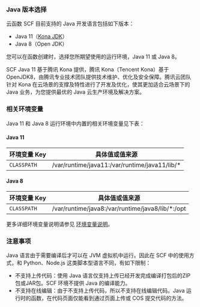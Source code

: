 ### Java 版本选择

云函数 SCF 目前支持的 Java 开发语言包括如下版本：

- Java 11（[Kona JDK](https://cloud.tencent.com/document/product/1149)）
- Java 8（Open JDK）

您可以在函数创建时，选择您所期望使用的运行环境，Java 11 或 Java 8。

SCF Java 11 基于腾讯 Kona 提供，腾讯 Kona（Tencent Kona）基于 OpenJDK8，由腾讯专业技术团队提供技术维护、优化及安全保障。腾讯云团队针对 Kona 在云场景的支撑及特性进行了开发及优化，使其更加适合云场景下的 Java 业务，为您提供最优的 Java 云生产环境及解决方案。

### 相关环境变量
Java 11 和 Java 8 运行环境中内置的相关环境变量见下表：

#### Java 11  

| 环境变量 Key | 具体值或值来源                                |
| ------------ | --------------------------------------------- |
| `CLASSPATH`  | /var/runtime/java11:/var/runtime/java11/lib/* |

#### Java 8 

| 环境变量 Key | 具体值或值来源                                   |
| ------------ | ------------------------------------------------ |
| `CLASSPATH`  | /var/runtime/java8:/var/runtime/java8/lib/*:/opt |

更多详细环境变量说明请参见 [环境变量说明](https://cloud.tencent.com/document/product/583/30228)。

### 注意事项

Java 语言由于需要编译后才可以在 JVM 虚拟机中运行。因此在 SCF 中的使用方式，和 Python、Node.js 这类脚本型语言不同，有如下限制：
- 不支持上传代码：使用 Java 语言仅支持上传已经开发完成编译打包后的ZIP包或JAR包。SCF 环境不提供 Java 的编译能力。
- 不支持在线编辑：由于不支持上传代码，所以不支持在线编辑代码。Java 运行时的函数，在代码页面仅能看到通过页面上传或 COS 提交代码的方法。
